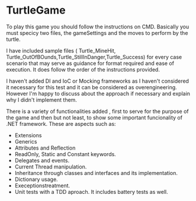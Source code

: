 # TurtleGame

To play this game you should follow the instructions on CMD. Basically you must specicy two files, the gameSettings and the moves to perform by the turtle.

I have included sample files ( Turtle_MineHit, Turtle_OutOfBOunds,Turtle_StillInDanger,Turtle_Success) for every case scenario that may serve as guidance for format required and ease of execution. It does follow the order of the instructions provided.

I haven't added DI and IoC or Mocking frameworks as I haven't considered it necessary for this test and it can be considered as overengineering. However I'm happy to discuss about the approach if necessary and explain why I didn't implement them.

There is a variety of functionalities added , first to serve for the purpose of the game and then but not least, to show some important funcionality of .NET framework. These are aspects such as: 
- Extensions
- Generics
- Attributes and Reflection
- ReadOnly, Static and Constant keywords.
- Delegates and events.
- Current Thread manipulation.
- Inheritance through classes and interfaces and its implementation.
- Dictionary usage.
- Execeptionstreatment.
- Unit tests with a TDD aproach. It includes battery tests as well.
